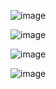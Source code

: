 ![image](https://github.com/user-attachments/assets/3b22b0a1-6dfc-45b0-9997-dbb1763c502c)

![image](https://github.com/user-attachments/assets/152e22ea-a1b5-416f-a8b8-9bbd854fbf59)

![image](https://github.com/user-attachments/assets/1c401dc5-8085-490b-84f5-815cd5e04939)

![image](https://github.com/user-attachments/assets/dd863fbc-23bf-475b-9969-5ea553469416)



